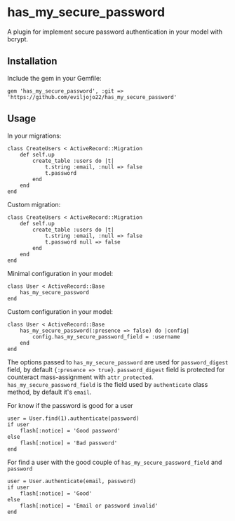 has_my_secure_password
======================

A plugin for implement secure password authentication in your model with bcrypt.

Installation
------------

Include the gem in your Gemfile:

    gem 'has_my_secure_password', :git => 'https://github.com/eviljojo22/has_my_secure_password'


Usage
-----

In your migrations:
	
	class CreateUsers < ActiveRecord::Migration
		def self.up
			create_table :users do |t|
				t.string :email, :null => false
				t.password
			end
		end
	end
	
Custom migration:

	class CreateUsers < ActiveRecord::Migration
		def self.up
			create_table :users do |t|
				t.string :email, :null => false
				t.password null => false
			end
		end
	end

Minimal configuration in your model:
	
	class User < ActiveRecord::Base
		has_my_secure_password
	end

Custom configuration in your model:
	
	class User < ActiveRecord::Base
		has_my_secure_password(:presence => false) do |config|
			config.has_my_secure_password_field = :username
		end
	end

The options passed to `has_my_secure_password` are used for `password_digest` field, by default `{:presence => true}`.
`password_digest` field is protected for counteract mass-assignment with `attr_protected`.
`has_my_secure_password_field` is the field used by `authenticate` class method, by default it's `email`.

For know if the password is good for a user

	user = User.find(1).authenticate(password)
	if user
		flash[:notice] = 'Good password'
	else
		flash[:notice] = 'Bad password'
	end
	
For find a user with the good couple of `has_my_secure_password_field` and `password`

	user = User.authenticate(email, password)
	if user
		flash[:notice] = 'Good'
	else
		flash[:notice] = 'Email or password invalid'
	end
	
